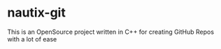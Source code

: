 # nautix-git
This is an OpenSource project written in C++ for creating GitHub Repos with a lot of ease
